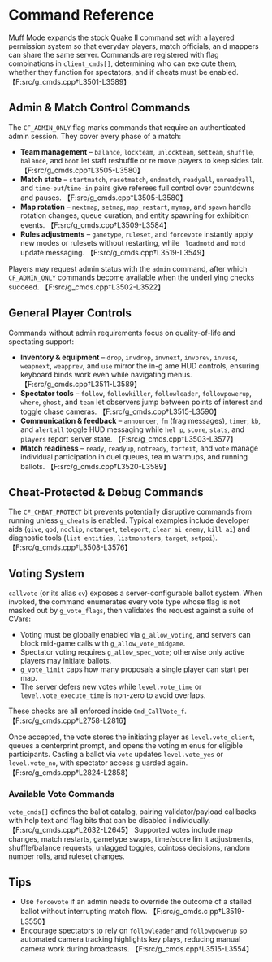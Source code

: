 # Command Reference

Muff Mode expands the stock Quake II command set with a layered permission system so that everyday players, match officials, an
d mappers can share the same server. Commands are registered with flag combinations in `client_cmds[]`, determining who can exe
cute them, whether they function for spectators, and if cheats must be enabled. 【F:src/g_cmds.cpp†L3501-L3589】

## Admin & Match Control Commands
The `CF_ADMIN_ONLY` flag marks commands that require an authenticated admin session. They cover every phase of a match:

- **Team management** – `balance`, `lockteam`, `unlockteam`, `setteam`, `shuffle`, `balance`, and `boot` let staff reshuffle or re
move players to keep sides fair. 【F:src/g_cmds.cpp†L3505-L3580】
- **Match state** – `startmatch`, `resetmatch`, `endmatch`, `readyall`, `unreadyall`, and `time-out`/`time-in` pairs give referees
full control over countdowns and pauses. 【F:src/g_cmds.cpp†L3505-L3580】
- **Map rotation** – `nextmap`, `setmap`, `map_restart`, `mymap`, and `spawn` handle rotation changes, queue curation, and entity
spawning for exhibition events. 【F:src/g_cmds.cpp†L3509-L3584】
- **Rules adjustments** – `gametype`, `ruleset`, and `forcevote` instantly apply new modes or rulesets without restarting, while `
loadmotd` and `motd` update messaging. 【F:src/g_cmds.cpp†L3519-L3549】

Players may request admin status with the `admin` command, after which `CF_ADMIN_ONLY` commands become available when the underl
ying checks succeed. 【F:src/g_cmds.cpp†L3502-L3522】

## General Player Controls
Commands without admin requirements focus on quality-of-life and spectating support:

- **Inventory & equipment** – `drop`, `invdrop`, `invnext`, `invprev`, `invuse`, `weapnext`, `weapprev`, and `use` mirror the in-g
ame HUD controls, ensuring keyboard binds work even while navigating menus. 【F:src/g_cmds.cpp†L3511-L3589】
- **Spectator tools** – `follow`, `followkiller`, `followleader`, `followpowerup`, `where`, `ghost`, and `team` let observers jump
between points of interest and toggle chase cameras. 【F:src/g_cmds.cpp†L3515-L3590】
- **Communication & feedback** – `announcer`, `fm` (frag messages), `timer`, `kb`, and `alertall` toggle HUD messaging while `hel
p`, `score`, `stats`, and `players` report server state. 【F:src/g_cmds.cpp†L3503-L3577】
- **Match readiness** – `ready`, `readyup`, `notready`, `forfeit`, and `vote` manage individual participation in duel queues, tea
m warmups, and running ballots. 【F:src/g_cmds.cpp†L3520-L3589】

## Cheat-Protected & Debug Commands
The `CF_CHEAT_PROTECT` bit prevents potentially disruptive commands from running unless `g_cheats` is enabled. Typical examples
include developer aids (`give`, `god`, `noclip`, `notarget`, `teleport`, `clear_ai_enemy`, `kill_ai`) and diagnostic tools (`list
entities`, `listmonsters`, `target`, `setpoi`). 【F:src/g_cmds.cpp†L3508-L3576】

## Voting System
`callvote` (or its alias `cv`) exposes a server-configurable ballot system. When invoked, the command enumerates every vote type
whose flag is not masked out by `g_vote_flags`, then validates the request against a suite of CVars:

- Voting must be globally enabled via `g_allow_voting`, and servers can block mid-game calls with `g_allow_vote_midgame`.
- Spectator voting requires `g_allow_spec_vote`; otherwise only active players may initiate ballots.
- `g_vote_limit` caps how many proposals a single player can start per map.
- The server defers new votes while `level.vote_time` or `level.vote_execute_time` is non-zero to avoid overlaps.

These checks are all enforced inside `Cmd_CallVote_f`. 【F:src/g_cmds.cpp†L2758-L2816】

Once accepted, the vote stores the initiating player as `level.vote_client`, queues a centerprint prompt, and opens the voting m
enus for eligible participants. Casting a ballot via `vote` updates `level.vote_yes` or `level.vote_no`, with spectator access g
uarded again. 【F:src/g_cmds.cpp†L2824-L2858】

### Available Vote Commands
`vote_cmds[]` defines the ballot catalog, pairing validator/payload callbacks with help text and flag bits that can be disabled i
ndividually. 【F:src/g_cmds.cpp†L2632-L2645】 Supported votes include map changes, match restarts, gametype swaps, time/score lim
it adjustments, shuffle/balance requests, unlagged toggles, cointoss decisions, random number rolls, and ruleset changes.

## Tips
- Use `forcevote` if an admin needs to override the outcome of a stalled ballot without interrupting match flow. 【F:src/g_cmds.c
pp†L3519-L3550】
- Encourage spectators to rely on `followleader` and `followpowerup` so automated camera tracking highlights key plays, reducing
manual camera work during broadcasts. 【F:src/g_cmds.cpp†L3515-L3554】
